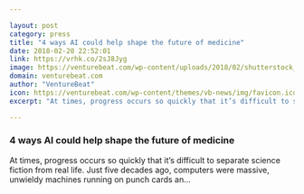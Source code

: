 ```yaml
---

layout: post
category: press
title: "4 ways AI could help shape the future of medicine"
date: 2018-02-20 22:52:01
link: https://vrhk.co/2sJ8Jyg
image: https://venturebeat.com/wp-content/uploads/2018/02/shutterstock_400845934-e1519106400227.jpg?fit=1200%2C749&strip=all
domain: venturebeat.com
author: "VentureBeat"
icon: https://venturebeat.com/wp-content/themes/vb-news/img/favicon.ico
excerpt: "At times, progress occurs so quickly that it’s difficult to separate science fiction from real life. Just five decades ago, computers were massive, unwieldy machines running on punch cards an…"

---
```


### 4 ways AI could help shape the future of medicine

At times, progress occurs so quickly that it’s difficult to separate science fiction from real life. Just five decades ago, computers were massive, unwieldy machines running on punch cards an…